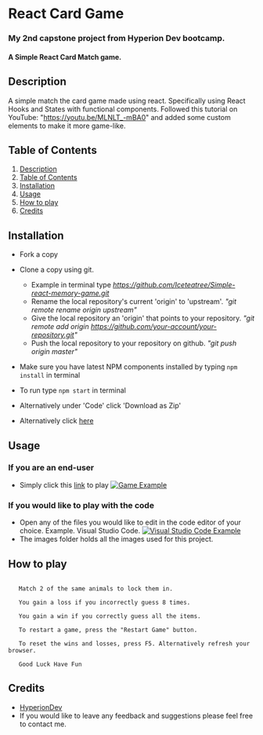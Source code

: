 # React Card Game
### My 2nd capstone project from Hyperion Dev bootcamp.
#### A Simple React Card Match game.

## Description
A simple match the card game made using react.
Specifically using React Hooks and States with functional components.
Followed this tutorial on YouTube: "https://youtu.be/MLNLT_-mBA0" and added some
custom elements to make it more game-like.

## Table of Contents
1. [Description](#description)
2. [Table of Contents](#table-of-contents)
3. [Installation](#installation)
4. [Usage](#usage)
5. [How to play](#how-to-play)
6. [Credits](#credits)


## Installation

* Fork a copy
* Clone a copy using git.
  * Example in terminal type *https://github.com/Iceteatree/Simple-react-memory-game.git*
  * Rename the local repository's current 'origin' to 'upstream'.
    *"git remote rename origin upstream"*
  * Give the local repository an 'origin' that points to your repository.
    *"git remote add origin https://github.com/your-account/your-repository.git"*
  * Push the local repository to your repository on github.
    *"git push origin master"*
* Make sure you have latest NPM components installed by typing ```npm install``` in terminal
* To run type ```npm start``` in terminal

* Alternatively under 'Code' click 'Download as Zip'
* Alternatively click [here](https://github.com/Iceteatree/Simple-react-memory-game/archive/main.zip)

## Usage

### If you are an end-user
* Simply click this [link](https://serene-dubinsky-fa99d3.netlify.app/) to play 
[![Game Example](https://i.postimg.cc/d3phXyyY/Screenshot-from-2021-03-18-17-42-33.png)](https://postimg.cc/ct71t6h9)
### If you would like to play with the code
* Open any of the files you would like to edit in the code editor of your choice. Example. Visual Studio Code.
[![Visual Studio Code Example](https://i.postimg.cc/rw8DHMdz/Screenshot-from-2021-03-18-17-34-13.png)](https://postimg.cc/w7GxyKQd)
* The images folder holds all the images used for this project.

## How to play
```Click the squares to reveal the hidden animals.

   Match 2 of the same animals to lock them in.

   You gain a loss if you incorrectly guess 8 times.

   You gain a win if you correctly guess all the items.

   To restart a game, press the "Restart Game" button.

   To reset the wins and losses, press F5. Alternatively refresh your browser.

   Good Luck Have Fun
```   
## Credits
* [HyperionDev](https://www.hyperiondev.com/)
* If you would like to leave any feedback and suggestions please feel free to contact me.
